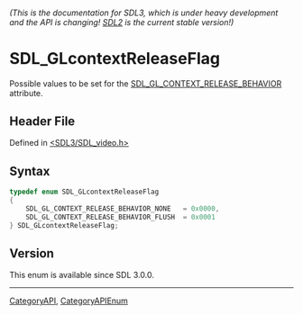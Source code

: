 ###### (This is the documentation for SDL3, which is under heavy development and the API is changing! [SDL2](https://wiki.libsdl.org/SDL2/) is the current stable version!)
# SDL_GLcontextReleaseFlag

Possible values to be set for the [SDL_GL_CONTEXT_RELEASE_BEHAVIOR](SDL_GL_CONTEXT_RELEASE_BEHAVIOR) attribute.

## Header File

Defined in [<SDL3/SDL_video.h>](https://github.com/libsdl-org/SDL/blob/main/include/SDL3/SDL_video.h)

## Syntax

```c
typedef enum SDL_GLcontextReleaseFlag
{
    SDL_GL_CONTEXT_RELEASE_BEHAVIOR_NONE   = 0x0000,
    SDL_GL_CONTEXT_RELEASE_BEHAVIOR_FLUSH  = 0x0001
} SDL_GLcontextReleaseFlag;
```

## Version

This enum is available since SDL 3.0.0.

----
[CategoryAPI](CategoryAPI), [CategoryAPIEnum](CategoryAPIEnum)

